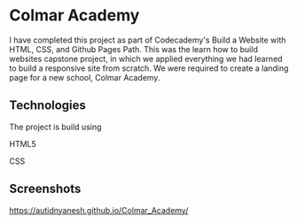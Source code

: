 
# Colmar Academy

I have completed this project as part of Codecademy's Build a Website with HTML, CSS, and Github Pages Path. This was the learn how to build websites capstone project, in which we applied everything we had learned to build a responsive site from scratch. We were required to create a landing page for a new school, Colmar Academy.
## Technologies
The project is build using

HTML5

CSS



## Screenshots

https://autidnyanesh.github.io/Colmar_Academy/
